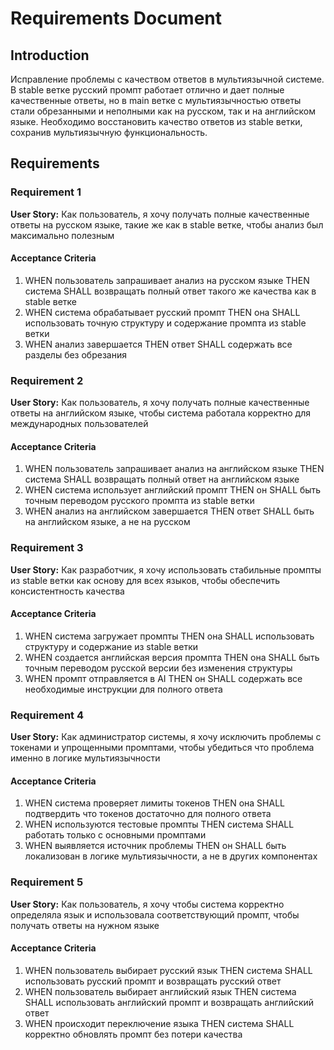 # Requirements Document

## Introduction

Исправление проблемы с качеством ответов в мультиязычной системе. В stable ветке русский промпт работает отлично и дает полные качественные ответы, но в main ветке с мультиязычностью ответы стали обрезанными и неполными как на русском, так и на английском языке. Необходимо восстановить качество ответов из stable ветки, сохранив мультиязычную функциональность.

## Requirements

### Requirement 1

**User Story:** Как пользователь, я хочу получать полные качественные ответы на русском языке, такие же как в stable ветке, чтобы анализ был максимально полезным

#### Acceptance Criteria

1. WHEN пользователь запрашивает анализ на русском языке THEN система SHALL возвращать полный ответ такого же качества как в stable ветке
2. WHEN система обрабатывает русский промпт THEN она SHALL использовать точную структуру и содержание промпта из stable ветки
3. WHEN анализ завершается THEN ответ SHALL содержать все разделы без обрезания

### Requirement 2

**User Story:** Как пользователь, я хочу получать полные качественные ответы на английском языке, чтобы система работала корректно для международных пользователей

#### Acceptance Criteria

1. WHEN пользователь запрашивает анализ на английском языке THEN система SHALL возвращать полный ответ на английском языке
2. WHEN система использует английский промпт THEN он SHALL быть точным переводом русского промпта из stable ветки
3. WHEN анализ на английском завершается THEN ответ SHALL быть на английском языке, а не на русском

### Requirement 3

**User Story:** Как разработчик, я хочу использовать стабильные промпты из stable ветки как основу для всех языков, чтобы обеспечить консистентность качества

#### Acceptance Criteria

1. WHEN система загружает промпты THEN она SHALL использовать структуру и содержание из stable ветки
2. WHEN создается английская версия промпта THEN она SHALL быть точным переводом русской версии без изменения структуры
3. WHEN промпт отправляется в AI THEN он SHALL содержать все необходимые инструкции для полного ответа

### Requirement 4

**User Story:** Как администратор системы, я хочу исключить проблемы с токенами и упрощенными промптами, чтобы убедиться что проблема именно в логике мультиязычности

#### Acceptance Criteria

1. WHEN система проверяет лимиты токенов THEN она SHALL подтвердить что токенов достаточно для полного ответа
2. WHEN используются тестовые промпты THEN система SHALL работать только с основными промптами
3. WHEN выявляется источник проблемы THEN он SHALL быть локализован в логике мультиязычности, а не в других компонентах

### Requirement 5

**User Story:** Как пользователь, я хочу чтобы система корректно определяла язык и использовала соответствующий промпт, чтобы получать ответы на нужном языке

#### Acceptance Criteria

1. WHEN пользователь выбирает русский язык THEN система SHALL использовать русский промпт и возвращать русский ответ
2. WHEN пользователь выбирает английский язык THEN система SHALL использовать английский промпт и возвращать английский ответ
3. WHEN происходит переключение языка THEN система SHALL корректно обновлять промпт без потери качества